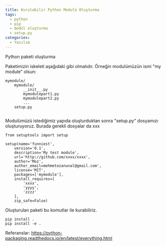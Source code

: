```yaml
---
title: Kurulabilir Python Modulü Oluşturma
tags:
  - python
  - pip
  - modül oluşturma
  - setup.py
categories:
  - Yazılım
---
```


Python paketi oluşturma


Paketimizin iskeleti aşağıdaki gibi olmalıdır. Örneğin modulümüzün ismi "my module" olsun:

```
mymodule/
	mymodule/
		__init__.py
		mymodulepart1.py
		mymodulepart2.py
		...
	setup.py
	
```

Modulümüzü istediğimiz yapıda oluşturduktan sonra "setup.py" dosyamızı oluşturuyoruz. Burada gerekli dosyalar da xxx

```
from setuptools import setup

setup(name='funniest',
	version='0.1',
	description='My test module',
	url='http://github.com/xxxx/xxxx',
	author='Moz',
	author_email=mehmetozanunal@gmail.com',
	license='MIT',
	packages=['mymodule'],
	install_requires=[
		'xxxx',
        'yyyy',
        'zzzz'
	],
	zip_safe=False)
```


Oluşturulan paketi bu komutlar ile kurabiliriz. 
```
pip install .
pip install -e .
```

Referanslar:
https://python-packaging.readthedocs.io/en/latest/everything.html

